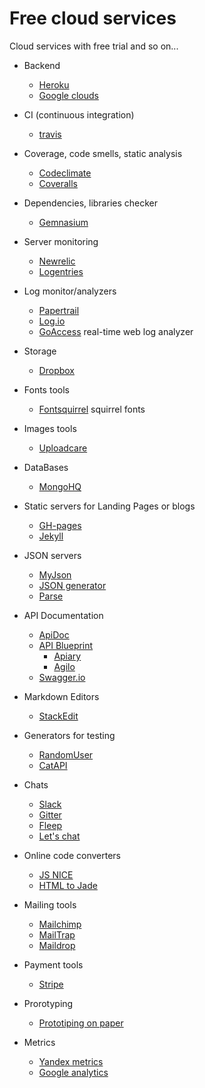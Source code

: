 Free cloud services
==========

Cloud services with free trial and so on...

- Backend
  - [Heroku](https://www.heroku.com/)
  - [Google clouds](https://cloud.google.com/)

- CI (continuous integration)
  - [travis](https://travis-ci.org/)

- Coverage, code smells, static analysis 
  - [Codeclimate](https://codeclimate.com)
  - [Coveralls](https://coveralls.io/)

- Dependencies, libraries checker
  - [Gemnasium](https://gemnasium.com/dashboard)

- Server monitoring
  - [Newrelic](http://newrelic.com/)
  - [Logentries](https://logentries.com/)

- Log monitor/analyzers
  - [Papertrail](https://papertrailapp.com/) 
  - [Log.io](http://logio.org/) 
  - [GoAccess](http://goaccess.io/) real-time web log analyzer

- Storage
  - [Dropbox](https://www.dropbox.com/developers)

- Fonts tools
  - [Fontsquirrel](http://www.fontsquirrel.com/tools/webfont-generator) squirrel fonts

- Images tools
  - [Uploadcare](https://uploadcare.com/)

- DataBases
  - [MongoHQ](https://www.mongohq.com/)

- Static servers for Landing Pages or blogs
  - [GH-pages](https://pages.github.com/)
  - [Jekyll](http://jekyllrb.com/)

- JSON servers
  - [MyJson](http://myjson.com/)
  - [JSON generator](http://www.json-generator.com/)
  - [Parse](https://parse.com/)

- API Documentation
  - [ApiDoc](http://apidocjs.com) 
  - [API Blueprint](http://apiblueprint.org/)
    - [Apiary](http://apiary.com) 
    - [Agilo](https://github.com/danielgtaylor/aglio)
  - [Swagger.io](http://swagger.io/) 

- Markdown Editors
  - [StackEdit](https://stackedit.io) 

- Generators for testing
  - [RandomUser](http://randomuser.me/)
  - [CatAPI](http://thecatapi.com/)

- Chats
  - [Slack](https://slack.com/)
  - [Gitter](http://gitter.im)
  - [Fleep](https://fleep.io/)
  - [Let's chat](http://sdelements.github.io/lets-chat/)

- Online code converters
  - [JS NICE](http://jsnice.org/) 
  - [HTML to Jade](http://html2jade.org/)

- Mailing tools
  - [Mailchimp](http://mailchimp.com/)
  - [MailTrap](https://mailtrap.io/)
  - [Maildrop](http://maildrop.cc/)

- Payment tools
  - [Stripe](https://stripe.com/)

- Prorotyping
  - [Prototiping on paper](https://popapp.in/)

- Metrics
  - [Yandex metrics](https://metrika.yandex.com/)
  - [Google analytics](http://www.google.com/analytics/features/)
  
